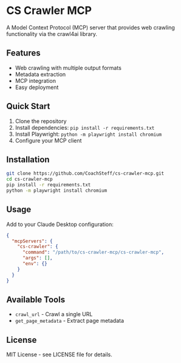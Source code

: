 # CS Crawler MCP

A Model Context Protocol (MCP) server that provides web crawling functionality via the crawl4ai library.

## Features

- Web crawling with multiple output formats
- Metadata extraction
- MCP integration
- Easy deployment

## Quick Start

1. Clone the repository
2. Install dependencies: `pip install -r requirements.txt`
3. Install Playwright: `python -m playwright install chromium`
4. Configure your MCP client

## Installation

```bash
git clone https://github.com/CoachSteff/cs-crawler-mcp.git
cd cs-crawler-mcp
pip install -r requirements.txt
python -m playwright install chromium
```

## Usage

Add to your Claude Desktop configuration:

```json
{
  "mcpServers": {
    "cs-crawler": {
      "command": "/path/to/cs-crawler-mcp/cs-crawler-mcp",
      "args": [],
      "env": {}
    }
  }
}
```

## Available Tools

- `crawl_url` - Crawl a single URL
- `get_page_metadata` - Extract page metadata

## License

MIT License - see LICENSE file for details.